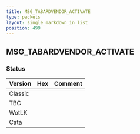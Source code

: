 ```yaml
---
title: MSG_TABARDVENDOR_ACTIVATE
type: packets
layout: single_markdown_in_list
position: 499
---
```


## MSG_TABARDVENDOR_ACTIVATE

### Status

Version | Hex | Comment
---------- | ---------- | ---------- 
Classic |  |  
TBC |  |  
WotLK |  |  
Cata |  |  
